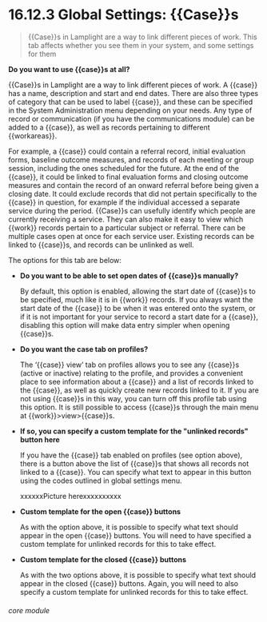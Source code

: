 # 16.12.3 Global Settings: {{Case}}s

> {{Case}}s in Lamplight are a way to link different pieces of work. This tab affects whether you see them in your system, and some settings for them

**Do you want to use {{case}}s at all?**

{{Case}}s in Lamplight are a way to link different pieces of work. A {{case}} has a name, description and start and end dates. There are also three types of category that can be used to label {{case}}, and these can be specified in the System Administration menu depending on your needs. Any type of record or communication (if you have the communications module) can be added to a {{case}}, as well as records pertaining to different {{workareas}}.  

For example, a {{case}} could contain a referral record, initial evaluation forms, baseline outcome measures, and records of each meeting or group session, including the ones scheduled for the future. At the end of the {{case}}, it could be linked to final evaluation forms and closing outcome measures and contain the record of an onward referral before being given a closing date. It could exclude records that did not pertain specifically to the {{case}} in question, for example if the individual accessed a separate service during the period.
{{Case}}s can usefully identify which people are currently receiving a service. They can also make it easy to view which {{work}} records pertain to a particular subject or referral. There can be multiple cases open at once for each service user. Existing records can be linked to {{case}}s, and records can be unlinked as well.

The options for this tab are below:

- **Do you want to be able to set open dates of {{case}}s manually?**

   By default, this option is enabled, allowing the start date of {{case}}s to be specified, much like it is in {{work}} records. If you always want the start date of the {{case}} to be when it was entered onto the system, or if it is not important for your service to record a start date for a {{case}}, disabling this option will make data entry simpler when opening {{case}}s.
- **Do you want the case tab on profiles?**

   The ‘{{case}} view’ tab on profiles allows you to see any {{case}}s (active or inactive) relating to the profile, and provides a convenient place to see information about a {{case}} and a list of records linked to the {{case}}, as well as quickly create new records linked to it. If you are not using {{case}}s in this way, you can turn off this profile tab using this option. It is still possible to access {{case}}s through the main menu at {{work}}>view>{{case}}s.
   
 - **If so, you can specify a custom template for the "unlinked records" button here**

   If you have the {{case}} tab enabled on profiles (see option above), there is a button above the list of {{case}}s that shows all records not linked to a {{case}}. You can specify what text to appear in this button using the codes outlined in global settings menu.
   
   xxxxxxPicture herexxxxxxxxxx
 
- **Custom template for the open {{case}} buttons**

   As with the option above, it is possible to specify what text should appear in the open {{case}} buttons. You will need to have specified a custom template for unlinked records for this to take effect.
   
- **Custom template for the closed {{case}} buttons**

   As with the two options above, it is possible to specify what text should appear in the closed {{case}} buttons. Again, you will need to also specify a custom template for unlinked records for this to take effect.
   
   
###### core module
